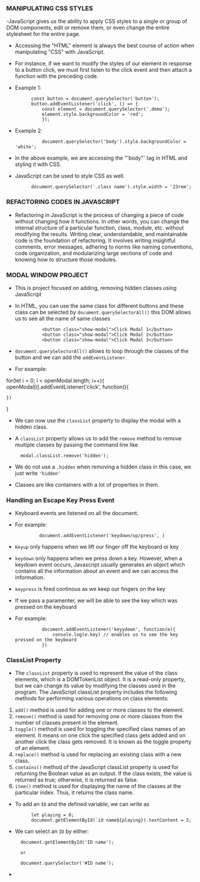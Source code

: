 ### MANIPULATING CSS STYLES

-JavaScript gives us the ability to apply CSS styles to a single or group of DOM components, edit or remove them, or even change the entire stylesheet for the entire page.
- Accessing the "HTML" element is always the best course of action when manipulating "CSS" with JavaScript.
- For instance, if we want to modify the styles of our element in response to a button click, we must first listen to the click event and then attach a function with the preceding code.
- Example 1:

            const button = document.querySelector('button');
            button.addEventListener('click', () => {
                const element = document.querySelector('.demo');
                element.style.backgroundColor = 'red';
                });

- Example 2:

                document.querySelector('body').style.backgroundColor = 'white';

- In the above example, we are accessing the "'body"' tag in HTML and styling it with CSS.
- JavaScript can be used to style CSS as well.

            document.querySelector('.class name').style.width = '23rem';

### REFACTORING CODES IN JAVASCRIPT

- Refactoring in JavaScript is the process of changing a piece of code without changing how it functions. In other words, you can change the internal structure of a particular function, class, module, etc. without modifying the results. Writing clear, understandable, and maintainable code is the foundation of refactoring. It involves writing insightful comments, error messages, adhering to norms like naming conventions, code organization, and modularizing large sections of code and knowing how to structure those modules.


### MODAL WINDOW PROJECT

- This is project focused on adding, removing hidden classes using JavaScript
- In HTML, you can use the same class for different buttons and these class can be selected by ```document.querySelectorAll()``` this DOM allows us to see all the name of same classes 

                <button class="show-modal">Click Modal 1</button>
                <button class="show-modal">Click Modal 2</button>
                <button class="show-modal">Click Modal 3</button>

- ```document.querySelectorAll()``` allows to loop through the classes of the button and we can add the ```addEventListener```.
- For example: 

for(let i = 0; i < openModal.length; i++){
    openModal[i].addEventListener('click', function(){

    })
}
- We can now use the ```classList``` property to display the modal with a hidden class.
- A ```classList``` property allows us to add the ```remove``` method to remove muitiple classes by passing the command line like

        modal.classList.remove('hidden');

- We do not use a ```.hidden``` when removing a hidden class in this case, we just write ```'hidden'```
- Classes are like containers with a lot of properties in them.

 ### Handling an Escape Key Press Event 

 - Keyboard events are listened on all the document. 
 - For example: 

                document.addEventListener('keydown/up/press', )

- ```Keyup``` only happens when we lift our finger off the keyboard or key
- ```keydown``` only happens when we press down a key. However, when a keydown event occurs, Javascript usually generates an object which contains all the information about an event and we can access the information.
-  ```keypress``` is fired continous as we keep our fingers on the key

- If we pass a paramenter, we will be able to see the key which was pressed on the keyboard
- For example: 

                document.addEventListener('keyydown', function(e){
                    console.log(e.key) // enables us to see the key pressed on the keyboard 
                })


### ClassList Property

- The ```classList``` property is used to represent the value of the class elements, which is a DOMTokenList object. It is a read-only property, but we can change its value by modifying the classes used in the program. The JavaScript classList property includes the following methods for performing various operations on class elements:

1. ```add()``` method is used for adding one or more classes to the element.
2. ```remove()``` method is used for removing one or more classes from the number of classes present in the element.
3. ```toggle()``` method is used for toggling the specified class names of an element. It means on one click the specified class gets added and on another click the class gets removed. It is known as the toggle property of an element.
4. ```replace()``` method is used for replacing an existing class with a new class.
5. ```contains()``` method of the JavaScript classList property is used for returning the Boolean value as an output. If the class exists, the value is returned as true; otherwise, it is returned as false.
6. ```item()``` method is used for displaying the name of the classes at the particular index. Thus, it returns the class name.

- To add an ```ID``` and the defined variable, we can write as 

            let playing = 0;
            document.getElementById(`id name${playing}).textContent = 2;
- We can select an ```ID``` by either:

        document.getElementById('ID name');

        or 

        document.querySelector('#ID name');

- 